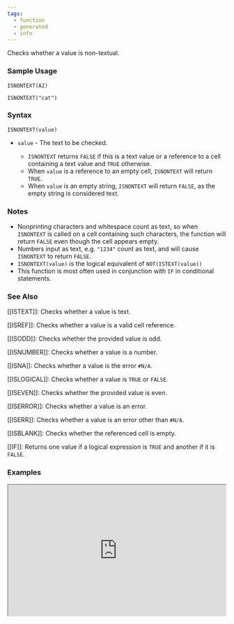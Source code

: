 ```yaml
---
tags:
  - function
  - generated
  - info
---
```


Checks whether a value is non-textual.

### Sample Usage

`ISNONTEXT(A2)`

`ISNONTEXT("cat")`

### Syntax

`ISNONTEXT(value)`

* `value` - The text to be checked.

  + `ISNONTEXT` returns `FALSE` if this is a text value or a reference to a cell containing a text value and `TRUE` otherwise.
  + When `value` is a reference to an empty cell, `ISNONTEXT` will return `TRUE`.
  + When `value` is an empty string, `ISNONTEXT` will return `FALSE`, as the empty string is considered text.

### Notes

* Nonprinting characters and whitespace count as text, so when `ISNONTEXT` is called on a cell containing such characters, the function will return `FALSE` even though the cell appears empty.
* Numbers input as text, e.g. `"1234"` count as text, and will cause `ISNONTEXT` to return `FALSE`.
* `ISNONTEXT(value)` is the logical equivalent of `NOT(ISTEXT(value))`
* This function is most often used in conjunction with `IF` in conditional statements.

### See Also

[[ISTEXT]]: Checks whether a value is text.

[[ISREF]]: Checks whether a value is a valid cell reference.

[[ISODD]]: Checks whether the provided value is odd.

[[ISNUMBER]]: Checks whether a value is a number.

[[ISNA]]: Checks whether a value is the error `#N/A`.

[[ISLOGICAL]]: Checks whether a value is `TRUE` or `FALSE`.

[[ISEVEN]]: Checks whether the provided value is even.

[[ISERROR]]: Checks whether a value is an error.

[[ISERR]]: Checks whether a value is an error other than `#N/A`.

[[ISBLANK]]: Checks whether the referenced cell is empty.

[[IF]]: Returns one value if a logical expression is `TRUE` and another if it is `FALSE`.

### Examples

<iframe height="300" src="https://docs.google.com/spreadsheet/pub?key=0As3tAuweYU9QdHdxSmlNMklPYXhpbHdFSjNKTFNpNWc&amp;output=html" width="500"></iframe>